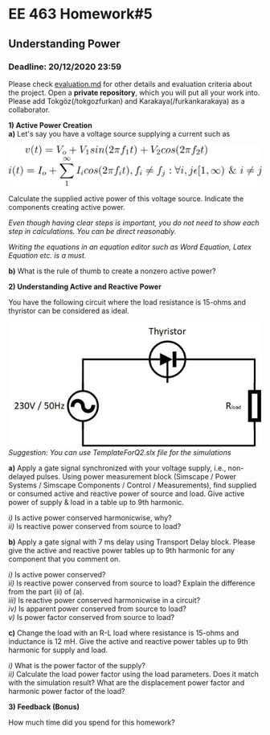 # EE 463 Homework#5

## Understanding Power

### Deadline: 20/12/2020 23:59

Please check [evaluation.md](evaluation.md) for other details and evaluation criteria about the project. Open a **private repository**, which you will put all your work into. Please add Tokgöz(/tokgozfurkan) and Karakaya(/furkankarakaya) as a collaborator.

**1) Active Power Creation**<br />
 **a)** Let's say you have a voltage source supplying a current such as

 ![](Equation.png)<br />


Calculate the supplied active power of this voltage source. Indicate the components creating active power.

*Even though having clear steps is important, you do not need to show each step in calculations. You can be direct reasonably.*

*Writing the equations in an equation editor such as Word Equation, Latex Equation etc. is a must.*

**b)** What is the rule of thumb to create a nonzero active power?



**2) Understanding Active and Reactive Power**<br />

You have the following circuit where the load resistance is 15-ohms and thyristor can be considered as ideal.

![](OPCR.jpg)<br />
  *Suggestion: You can use TemplateForQ2.slx file for the simulations*

**a)** Apply a gate signal synchronized with your voltage supply, i.e., non-delayed pulses. Using power measurement block (Simscape / Power Systems / Simscape Components / Control / Measurements), find supplied or consumed active and reactive power of source and load. Give active power of supply & load in a table up to 9th harmonic.

  *i)* Is active power conserved harmonicwise, why?<br />
  *ii)* Is reactive power conserved from source to load?

**b)** Apply a gate signal with 7 ms delay using Transport Delay block. Please give the active and reactive power tables up to 9th harmonic for any component that you comment on.

  *i)* Is active power conserved? <br />
  *ii)* Is reactive power conserved from source to load? Explain the difference from the part (ii) of (a). <br />
  *iii)* Is reactive power conserved harmonicwise in a circuit? <br />
  *iv)* Is apparent power conserved from source to load? <br />
  *v)* Is power factor conserved from source to load? <br />

**c)** Change the load with an R-L load where resistance is 15-ohms and inductance is 12 mH. Give the active and reactive power tables up to 9th harmonic for supply and load.

*i)*  What is the power factor of the supply?<br />
*ii)* Calculate the load power factor using the load parameters. Does it match with the simulation result? What are the displacement power factor and harmonic power factor of the load?<br />

**3) Feedback (Bonus)**<br />

How much time did you spend for this homework?
